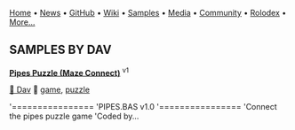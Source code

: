 [Home](https://qb64.com) • [News](../news.md) • [GitHub](../github.md) • [Wiki](../wiki.md) • [Samples](../samples.md) • [Media](../media.md) • [Community](../community.md) • [Rolodex](../rolodex.md) • [More...](../more.md)

## SAMPLES BY DAV

**[Pipes Puzzle (Maze Connect)](pipes-puzzle/index.md)** <sup>v1</sup>

[🐝 Dav](dav.md) 🔗 [game](game.md), [puzzle](puzzle.md)

 '================  'PIPES.BAS v1.0  '================  'Connect the pipes puzzle game  'Coded by...
